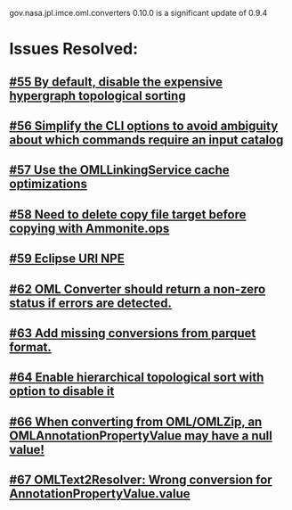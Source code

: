 gov.nasa.jpl.imce.oml.converters 0.10.0 is a significant update of 0.9.4

# Issues Resolved:

## [#55 By default, disable the expensive hypergraph topological sorting](https://github.com/JPL-IMCE/gov.nasa.jpl.imce.oml.converters/issues/55)
      
## [#56 Simplify the CLI options to avoid ambiguity about which commands require an input catalog](https://github.com/JPL-IMCE/gov.nasa.jpl.imce.oml.converters/issues/56)

## [#57 Use the OMLLinkingService cache optimizations](https://github.com/JPL-IMCE/gov.nasa.jpl.imce.oml.converters/issues/57)

## [#58 Need to delete copy file target before copying with Ammonite.ops](https://github.com/JPL-IMCE/gov.nasa.jpl.imce.oml.converters/issues/58)

## [#59 Eclipse URI NPE](https://github.com/JPL-IMCE/gov.nasa.jpl.imce.oml.converters/issues/59)

## [#62 OML Converter should return a non-zero status if errors are detected.](https://github.com/JPL-IMCE/gov.nasa.jpl.imce.oml.converters/issues/62)

## [#63 Add missing conversions from parquet format.](https://github.com/JPL-IMCE/gov.nasa.jpl.imce.oml.converters/issues/63)

## [#64 Enable hierarchical topological sort with option to disable it](https://github.com/JPL-IMCE/gov.nasa.jpl.imce.oml.converters/issues/64)

## [#66 When converting from OML/OMLZip, an OMLAnnotationPropertyValue may have a null value!](https://github.com/JPL-IMCE/gov.nasa.jpl.imce.oml.converters/issues/66)

## [#67 OMLText2Resolver: Wrong conversion for AnnotationPropertyValue.value](https://github.com/JPL-IMCE/gov.nasa.jpl.imce.oml.converters/issues/67)
